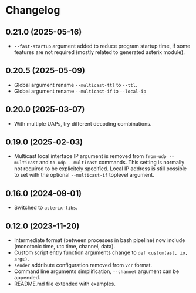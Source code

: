 # Changelog

## 0.21.0 (2025-05-16)

* `--fast-startup` argument added to reduce program startup time, if some
  features are not required (mostly related to generated asterix module).

## 0.20.5 (2025-05-09)

* Global argument rename `--multicast-ttl` to `--ttl`.
* Global argument rename `--multicast-if` to `--local-ip`

## 0.20.0 (2025-03-07)

* With multiple UAPs, try different decoding combinations.

## 0.19.0 (2025-02-03)

* Multicast local interface IP argument is removed from `from-udp --multicast`
  and `to-udp --multicast` commands. This setting is normally not required to
  be explicitely specified.
  Local IP address is still possible to set with the optional `--multicast-if`
  toplevel argument.

## 0.16.0 (2024-09-01)

* Switched to `asterix-libs`.

## 0.12.0 (2023-11-20)

* Intermediate format (between processes in bash pipeline) now include
  (monotonic time, utc time, channel, data).
* Custom script entry function arguments change to `def custom(ast, io, args)`.
* `sender` addribute configuration removed from `vcr` format.
* Command line arguments simplification, `--channel` argument can be appended.
* README.md file extended with examples.

